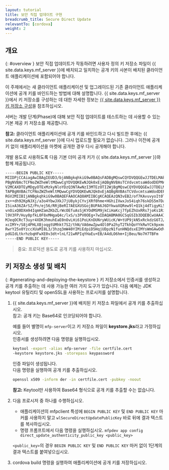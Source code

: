 ```yaml
---
layout: tutorial
title: 보안 직접 업데이트 구현
breadcrumb_title: Secure Direct Update
relevantTo: [cordova]
weight: 2
---
```


## 개요
{: #overview }
보안 직접 업데이트가 작동하려면 사용자 정의 키 저장소 파일이 {{ site.data.keys.mf_server }}에 배치되고 일치하는 공개 키의 사본이 배치된 클라이언트 애플리케이션에 포함되어야 합니다.

이 주제에서는 새 클라이언트 애플리케이션 및 업그레이드된 기존 클라이언트 애플리케이션에 공개 키를 바인드하는 방법에 대해 설명합니다. {{ site.data.keys.mf_server }}에서 키 저장소를 구성하는 데 대한 자세한 정보는 [{{ site.data.keys.mf_server }} 키 저장소 구성](../../../authentication-and-security/configuring-the-mobilefirst-server-keystore/)을 참조하십시오.

서버는 개발 단계(Phase)에 대해 보안 직접 업데이트를 테스트하는 데 사용할 수 있는 기본 제공 키 저장소를 제공합니다.

**참고:** 클라이언트 애플리케이션에 공개 키를 바인드하고 다시 빌드한 후에는 {{ site.data.keys.mf_server }}에 다시 업로드할 필요가 없습니다. 그러나 이전에 공개 키 없이 애플리케이션을 마켓에 공개한 경우 다시 공개해야 합니다.

개발 용도로 사용하도록 다음 기본 더미 공개 키가 {{ site.data.keys.mf_server }}와 함께 제공됩니다.

```xml
-----BEGIN PUBLIC KEY-----
MIIDPjCCAiagAwIBAgIEUD3/bjANBgkqhkiG9w0BAQsFADBgMQswCQYDVQQGEwJJTDELMAkGA1UECBMCSUwxETA
PBgNVBAcTCFNoZWZheWltMQwwCgYDVQQKEwNJQk0xEjAQBgNVBAsTCVdvcmtsaWdodDEPMA0GA1UEAxMGV0wgRG
V2MCAXDTEyMDgyOTExMzkyNloYDzQ3NTAwNzI3MTEzOTI2WjBgMQswCQYDVQQGEwJJTDELMAkGA1UECBMCSUwxE
TAPBgNVBAcTCFNoZWZheWltMQwwCgYDVQQKEwNJQk0xEjAQBgNVBAsTCVdvcmtsaWdodDEPMA0GA1UEAxMGV0wg
RGV2MIIBIjANBgkqhkiG9w0BAQEFAAOCAQ8AMIIBCgKCAQEAzQN3vEB2/of7KAvuvyoIt0T7cjaSTjnOBm0N3+q
zx++dh92KpNJXj/a3o4YbwJXkJ7jU8ykjCYvjXRf0hme+HGhiIVwxJo54iqh76skDS5m7DaseFdndZUJ4p7NFVw
I5ixA36ZArSZ/Pn/ej56/RRjBeRI7AEGXUSGojBUPA6J6DYkwaXQRew9l+Q1kj4dTigyKL5Os0vNFaQyYu+bT2E
vnOixQ0DXm94IqmHZamZKbZLrWcOEfuAsSjKYOdMSM9jkCiHaKcj7fpEZhUxRRs7joKs1Ri4ihs6JeUvMEiG4gK
l9V3FP/Huy0pfkL0F8xMHgaQ4c/lxS/s3PV0OEg+7wIDAQABMA0GCSqGSIb3DQEBCwUAA4IBAQAgEhhqRl2Rgkt
MJeqOCRcT3uyr4XDK3hmuhEaE0nOvLHi61PoLKnDUNryWUicK/W+tUP9jkN5xRckdzG6TJ/HPySmZ7Adr6QRFu+
xcIMY+/S8j4PHLXBjoqgtUMhkt7S2/thN/VA6mwZpw4Ol0Pa2hyT2TkhQoYYkRwYCk9pxmuBCoH/eCWpSxquNny
RwrY25x0YzccXUaMI8L3/3hzq3mW40YIMiEdpiD5HqjUDpzN1funHNQdsxEIMYsWmGAwOdV5slFzyrH+ErUYUFA
pdGIdLtkrhzbqHFwXE0v3dt+lnLf21wRPIqYHaEu+EB/A4dLO6hm+IjBeu/No7H7TBFm
-----END PUBLIC KEY-----
```

> 중요: 프로덕션 용도로 공개 키를 사용하지 마십시오.

## 키 저장소 생성 및 배치
{: #generating-and-deploying-the-keystore }
키 저장소에서 인증서를 생성하고 공개 키를 추출하는 데 사용 가능한 여러 가지 도구가 있습니다. 다음 예제는 JDK keytool 유틸리티 및 openSSL을 사용하는 프로시저를 설명합니다.

1. {{ site.data.keys.mf_server }}에 배치된 키 저장소 파일에서 공개 키를 추출하십시오.  
참고: 공개 키는 Base64로 인코딩되어야 합니다.
    
   예를 들어 별명이 `mfp-server`이고 키 저장소 파일이 **keystore.jks**라고 가정하십시오.  
   인증서를 생성하려면 다음 명령을 실행하십시오.
    
   ```bash
   keytool -export -alias mfp-server -file certfile.cert
   -keystore keystore.jks -storepass keypassword
   ```
    
   인증 파일이 생성됩니다.  
   다음 명령을 실행하여 공개 키를 추출하십시오.
    
   ```bash
   openssl x509 -inform der -in certfile.cert -pubkey -noout
   ```
    
   **참고:** Keytool만 사용하여 Base64 형식으로 공개 키를 추출할 수는 없습니다.
    
2. 다음 프로시저 중 하나를 수행하십시오.
    * 애플리케이션의 mfpclient 특성에 `BEGIN PUBLIC KEY` 및 `END PUBLIC KEY` 마커를 사용하지 말고 `wlSecureDirectUpdatePublicKey` 바로 뒤에 결과 텍스트를 복사하십시오.
    * 명령 프롬프트에서 다음 명령을 실행하십시오. `mfpdev app config direct_update_authenticity_public_key <public_key>`
    
    `<public_key>`의 경우 `BEGIN PUBLIC KEY` 및 `END PUBLIC KEY` 마커 없이 1단계의 결과 텍스트를 붙여넣으십시오.

3. cordova build 명령을 실행하여 애플리케이션에 공개 키를 저장하십시오.


